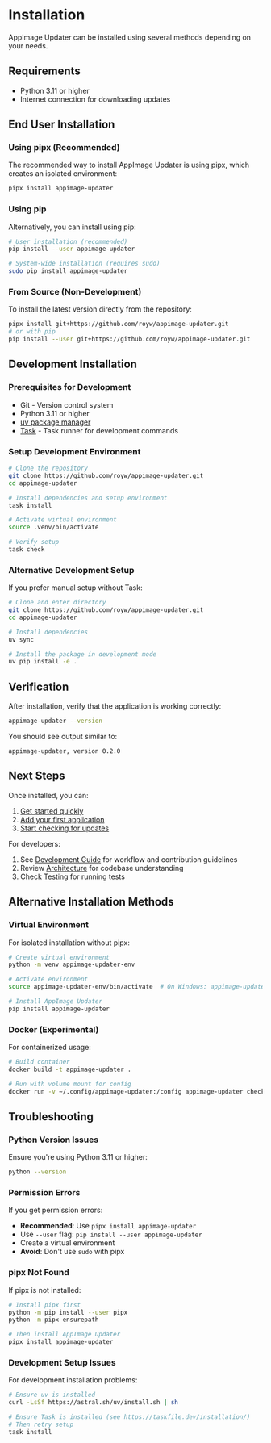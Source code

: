 # Installation

AppImage Updater can be installed using several methods depending on your needs.

## Requirements

- Python 3.11 or higher
- Internet connection for downloading updates

## End User Installation

### Using pipx (Recommended)

The recommended way to install AppImage Updater is using pipx, which creates an isolated environment:

```bash
pipx install appimage-updater
```

### Using pip

Alternatively, you can install using pip:

```bash
# User installation (recommended)
pip install --user appimage-updater

# System-wide installation (requires sudo)
sudo pip install appimage-updater
```

### From Source (Non-Development)

To install the latest version directly from the repository:

```bash
pipx install git+https://github.com/royw/appimage-updater.git
# or with pip
pip install --user git+https://github.com/royw/appimage-updater.git
```

## Development Installation

### Prerequisites for Development

- Git - Version control system
- Python 3.11 or higher
- [uv package manager](https://docs.astral.sh/uv/getting-started/installation/)
- [Task](https://taskfile.dev/installation/) - Task runner for development commands

### Setup Development Environment

```bash
# Clone the repository
git clone https://github.com/royw/appimage-updater.git
cd appimage-updater

# Install dependencies and setup environment
task install

# Activate virtual environment
source .venv/bin/activate

# Verify setup
task check
```

### Alternative Development Setup

If you prefer manual setup without Task:

```bash
# Clone and enter directory
git clone https://github.com/royw/appimage-updater.git
cd appimage-updater

# Install dependencies
uv sync

# Install the package in development mode
uv pip install -e .
```

## Verification

After installation, verify that the application is working correctly:

```bash
appimage-updater --version
```

You should see output similar to:

```text
appimage-updater, version 0.2.0
```

## Next Steps

Once installed, you can:

1. [Get started quickly](getting-started.md#quick-start)
1. [Add your first application](getting-started.md#adding-applications)
1. [Start checking for updates](getting-started.md#checking-updates)

For developers:

1. See [Development Guide](development.md) for workflow and contribution guidelines
1. Review [Architecture](architecture.md) for codebase understanding
1. Check [Testing](testing.md) for running tests

## Alternative Installation Methods

### Virtual Environment

For isolated installation without pipx:

```bash
# Create virtual environment
python -m venv appimage-updater-env

# Activate environment
source appimage-updater-env/bin/activate  # On Windows: appimage-updater-env\Scripts\activate

# Install AppImage Updater
pip install appimage-updater
```

### Docker (Experimental)

For containerized usage:

```bash
# Build container
docker build -t appimage-updater .

# Run with volume mount for config
docker run -v ~/.config/appimage-updater:/config appimage-updater check
```

## Troubleshooting

### Python Version Issues

Ensure you're using Python 3.11 or higher:

```bash
python --version
```

### Permission Errors

If you get permission errors:

- **Recommended**: Use `pipx install appimage-updater`
- Use `--user` flag: `pip install --user appimage-updater`
- Create a virtual environment
- **Avoid**: Don't use `sudo` with pipx

### pipx Not Found

If pipx is not installed:

```bash
# Install pipx first
python -m pip install --user pipx
python -m pipx ensurepath

# Then install AppImage Updater
pipx install appimage-updater
```

### Development Setup Issues

For development installation problems:

```bash
# Ensure uv is installed
curl -LsSf https://astral.sh/uv/install.sh | sh

# Ensure Task is installed (see https://taskfile.dev/installation/)
# Then retry setup
task install
```
